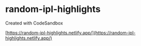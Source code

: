 # random-ipl-highlights
Created with CodeSandbox

[https://random-ipl-highlights.netlify.app/](https://random-ipl-highlights.netlify.app/)
